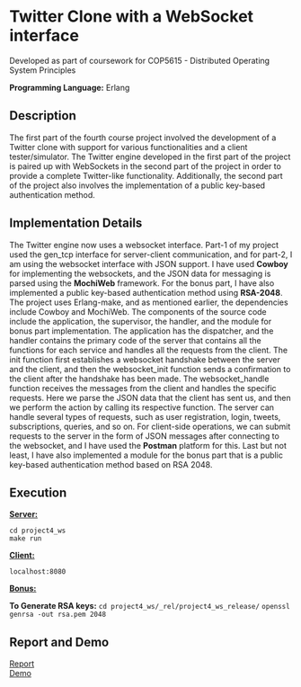 # Twitter Clone with a WebSocket interface

Developed as part of coursework for COP5615 - Distributed Operating System Principles  
  
**Programming Language:** Erlang

## Description

The first part of the fourth course project involved the development of a Twitter clone with support for various functionalities and a client tester/simulator. The Twitter engine developed in the first part of the project is paired up with WebSockets in the second part of the project in order to provide a complete Twitter-like functionality. Additionally, the second part of the project also involves the implementation of a public key-based authentication method.

## Implementation Details

The Twitter engine now uses a websocket interface. Part-1 of my project used the gen_tcp interface for server-client communication, and for part-2, I am using the websocket interface with JSON support. I have used **Cowboy** for implementing the websockets, and the JSON data for messaging is parsed using the **MochiWeb** framework. For the bonus part, I have also implemented a public key-based authentication method using **RSA-2048**. The project uses Erlang-make, and as mentioned earlier, the dependencies include Cowboy and MochiWeb. The components of the source code include the application, the supervisor, the handler, and the module for bonus part implementation. The application has the dispatcher, and the handler contains the primary code of the server that contains all the functions for each service and handles all the requests from the client. The init function first establishes a websocket handshake between the server and the client, and then the websocket_init function sends a confirmation to the client after the handshake has been made. The websocket_handle function receives the messages from the client and handles the specific requests. Here we parse the JSON data that the client has sent us, and then we perform the action by calling its respective function. The server can handle several types of requests, such as user registration, login, tweets, subscriptions, queries, and so on. For client-side operations, we can submit requests to the server in the form of JSON messages after connecting to the websocket, and I have used the **Postman** platform for this. Last but not least, I have also implemented a module for the bonus part that is a public key-based authentication method based on RSA 2048.

## Execution

<ins>**Server:**<ins>

```cd project4_ws```   
```make run```   

<ins>**Client:**<ins>

```localhost:8080```   

<ins>**Bonus:**<ins>

**To Generate RSA keys:**
 ```cd project4_ws/_rel/project4_ws_release/```
 ```openssl genrsa -out rsa.pem 2048```


## Report and Demo 
  
[Report]()  
[Demo](https://www.youtube.com/watch?v=U_rz8cT55Z0&ab_channel=PranathReddy)
